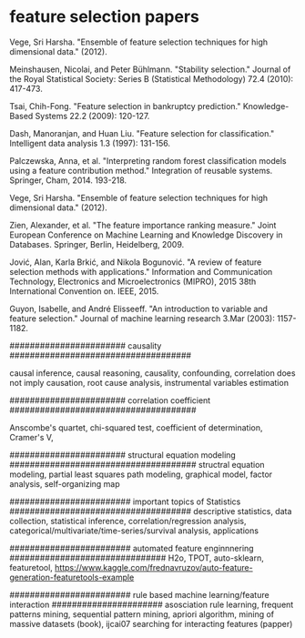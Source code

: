 # feature selection papers
Vege, Sri Harsha. "Ensemble of feature selection techniques for high dimensional data." (2012).

Meinshausen, Nicolai, and Peter Bühlmann. "Stability selection." Journal of the Royal Statistical Society: Series B (Statistical Methodology) 72.4 (2010): 417-473.

Tsai, Chih-Fong. "Feature selection in bankruptcy prediction." Knowledge-Based Systems 22.2 (2009): 120-127.

Dash, Manoranjan, and Huan Liu. "Feature selection for classification." Intelligent data analysis 1.3 (1997): 131-156.

Palczewska, Anna, et al. "Interpreting random forest classification models using a feature contribution method." Integration of reusable systems. Springer, Cham, 2014. 193-218.

Vege, Sri Harsha. "Ensemble of feature selection techniques for high dimensional data." (2012).

Zien, Alexander, et al. "The feature importance ranking measure." Joint European Conference on Machine Learning and Knowledge Discovery in Databases. Springer, Berlin, Heidelberg, 2009.

Jović, Alan, Karla Brkić, and Nikola Bogunović. "A review of feature selection methods with applications." Information and Communication Technology, Electronics and Microelectronics (MIPRO), 2015 38th International Convention on. IEEE, 2015.

Guyon, Isabelle, and André Elisseeff. "An introduction to variable and feature selection." Journal of machine learning research 3.Mar (2003): 1157-1182.

####################### causality ####################################

causal inference, causal reasoning, causality, confounding, correlation does not imply causation, root cause 
analysis, instrumental variables estimation

####################### correlation coefficient #####################################

Anscombe's quartet, chi-squared test, coefficient of determination, Cramer's V,

####################### structural equation modeling #####################################
structral equation modeling, partial least squares path modeling, graphical model, factor analysis, self-organizing map

######################## important topics of Statistics ####################################
descriptive statistics, data collection, statistical inference, correlation/regression analysis, 
categorical/multivariate/time-series/survival analysis, applications

######################## automated feature enginnnering ###############################
H2o, TPOT, auto-sklearn, featuretool, 
https://www.kaggle.com/frednavruzov/auto-feature-generation-featuretools-example

######################## rule based machine learning/feature interaction ######################
asosciation rule learning, frequent patterns mining, sequential pattern mining, apriori algorithm, 
mining of massive datasets (book), ijcai07 searching for interacting features (papper)


